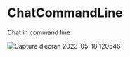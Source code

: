 # ChatCommandLine
Chat in command line

![Capture d’écran 2023-05-18 120546](https://github.com/VlainLom/ChatCommandLine/assets/64509591/7b1ad8f2-a001-446b-8e2e-4c174861d8d3)
